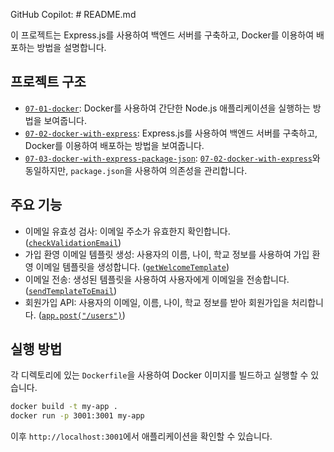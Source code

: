 GitHub Copilot: # README.md

이 프로젝트는 Express.js를 사용하여 백엔드 서버를 구축하고, Docker를 이용하여 배포하는 방법을 설명합니다.

## 프로젝트 구조

- [`07-01-docker`](command:_github.copilot.openRelativePath?%5B%2207-01-docker%22%5D "07-01-docker"): Docker를 사용하여 간단한 Node.js 애플리케이션을 실행하는 방법을 보여줍니다.
- [`07-02-docker-with-express`](command:_github.copilot.openRelativePath?%5B%2207-02-docker-with-express%22%5D "07-02-docker-with-express"): Express.js를 사용하여 백엔드 서버를 구축하고, Docker를 이용하여 배포하는 방법을 보여줍니다.
- [`07-03-docker-with-express-package-json`](command:_github.copilot.openRelativePath?%5B%2207-03-docker-with-express-package-json%22%5D "07-03-docker-with-express-package-json"): [`07-02-docker-with-express`](command:_github.copilot.openRelativePath?%5B%2207-02-docker-with-express%22%5D "07-02-docker-with-express")와 동일하지만, `package.json`을 사용하여 의존성을 관리합니다.

## 주요 기능

- 이메일 유효성 검사: 이메일 주소가 유효한지 확인합니다. ([`checkValidationEmail`](command:_github.copilot.openSymbolInFile?%5B%2207-02-docker-with-express%2Fbackend%2Femail.js%22%2C%22checkValidationEmail%22%5D "07-02-docker-with-express/backend/email.js"))
- 가입 환영 이메일 템플릿 생성: 사용자의 이름, 나이, 학교 정보를 사용하여 가입 환영 이메일 템플릿을 생성합니다. ([`getWelcomeTemplate`](command:_github.copilot.openSymbolInFile?%5B%2207-02-docker-with-express%2Fbackend%2Femail.js%22%2C%22getWelcomeTemplate%22%5D "07-02-docker-with-express/backend/email.js"))
- 이메일 전송: 생성된 템플릿을 사용하여 사용자에게 이메일을 전송합니다. ([`sendTemplateToEmail`](command:_github.copilot.openSymbolInFile?%5B%2207-02-docker-with-express%2Fbackend%2Femail.js%22%2C%22sendTemplateToEmail%22%5D "07-02-docker-with-express/backend/email.js"))
- 회원가입 API: 사용자의 이메일, 이름, 나이, 학교 정보를 받아 회원가입을 처리합니다. ([`app.post("/users")`](command:_github.copilot.openSymbolInFile?%5B%2207-02-docker-with-express%2Fbackend%2Findex.js%22%2C%22app%22%5D "07-02-docker-with-express/backend/index.js"))

## 실행 방법

각 디렉토리에 있는 `Dockerfile`을 사용하여 Docker 이미지를 빌드하고 실행할 수 있습니다.

```sh
docker build -t my-app .
docker run -p 3001:3001 my-app
```

이후 `http://localhost:3001`에서 애플리케이션을 확인할 수 있습니다.